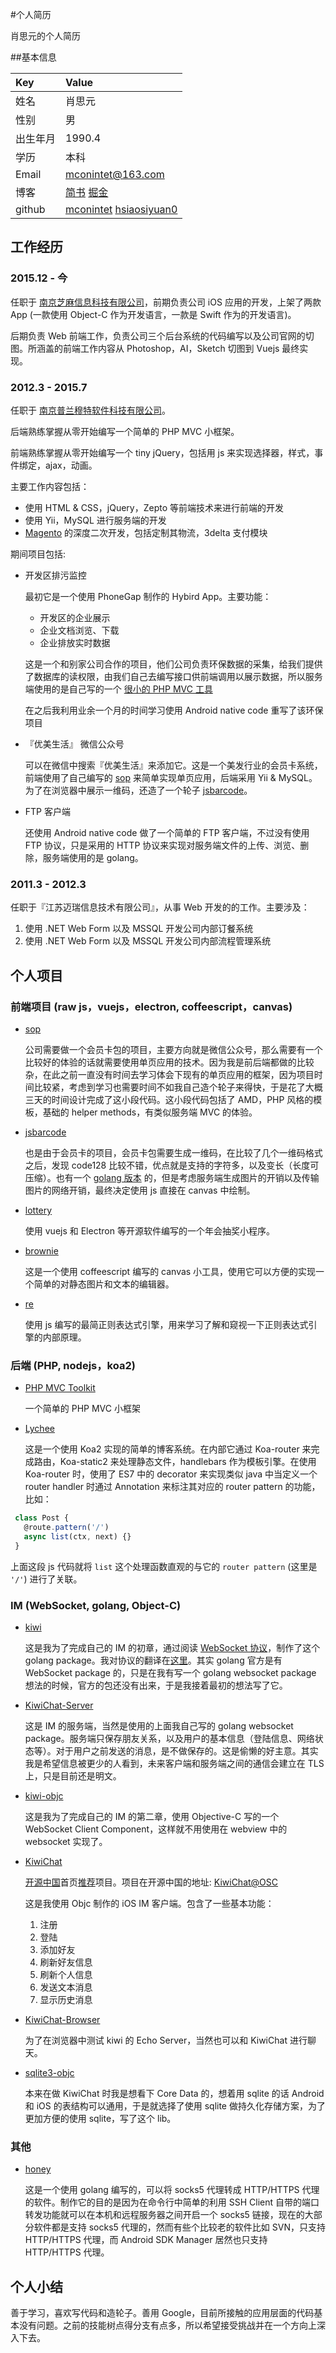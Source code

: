 #个人简历

肖思元的个人简历

##基本信息

| Key  | Value |
| :------------- | :------------- |
| 姓名  | 肖思元  |
| 性别  | 男  |
| 出生年月  | 1990.4  |
| 学历  | 本科  |
| Email  | mconintet@163.com  |
| 博客  | [简书](http://www.jianshu.com/u/342aaba5c859) [掘金](https://gold.xitu.io/user/565a3eaf60b2597424ede840)  |
| github  | [mconintet](https://github.com/mconintet) [hsiaosiyuan0](https://github.com/hsiaosiyuan0) |

## 工作经历

### 2015.12 - 今

  任职于 [南京芝麻信息科技有限公司](http://www.zhimatech.com/)，前期负责公司 iOS 应用的开发，上架了两款 App (一款使用 Object-C 作为开发语言，一款是 Swift 作为的开发语言)。
  
  后期负责 Web 前端工作，负责公司三个后台系统的代码编写以及公司官网的切图。所涵盖的前端工作内容从 Photoshop，AI，Sketch 切图到 Vuejs 最终实现。
  
### 2012.3 - 2015.7

任职于 [南京普兰穆特软件科技有限公司](http://www.plmt-soft.com/)。

后端熟练掌握从零开始编写一个简单的 PHP MVC 小框架。
  
前端熟练掌握从零开始编写一个 tiny jQuery，包括用 js 来实现选择器，样式，事件绑定，ajax，动画。

主要工作内容包括：
  
  * 使用 HTML & CSS，jQuery，Zepto 等前端技术来进行前端的开发
  * 使用 Yii，MySQL 进行服务端的开发
  * [Magento](http://magento.com/) 的深度二次开发，包括定制其物流，3delta 支付模块

期间项目包括:

* 开发区排污监控

  最初它是一个使用 PhoneGap 制作的 Hybird App。主要功能：

  * 开发区的企业展示
  * 企业文档浏览、下载
  * 企业排放实时数据

  这是一个和别家公司合作的项目，他们公司负责环保数据的采集，给我们提供了数据库的读权限，由我们自己去编写接口供前端调用以展示数据，所以服务端使用的是自己写的一个 [很小的 PHP MVC 工具](https://github.com/mconintet/lce)

  在之后我利用业余一个月的时间学习使用 Android native code 重写了该环保项目
  
* 『优美生活』 微信公众号

  可以在微信中搜索『优美生活』来添加它。这是一个美发行业的会员卡系统，前端使用了自己编写的 [sop](https://github.com/mconintet/sop) 来简单实现单页应用，后端采用 Yii & MySQL。为了在浏览器中展示一维码，还造了一个轮子 [jsbarcode](https://github.com/mconintet/jsbarcode)。
  
* FTP 客户端
  
  还使用 Android native code 做了一个简单的 FTP 客户端，不过没有使用 FTP 协议，只是采用的 HTTP 协议来实现对服务端文件的上传、浏览、删除，服务端使用的是 golang。

### 2011.3 - 2012.3

  任职于『江苏迈瑞信息技术有限公司』，从事 Web 开发的的工作。主要涉及：

  1. 使用 .NET Web Form 以及 MSSQL 开发公司内部订餐系统
  2. 使用 .NET Web Form 以及 MSSQL 开发公司内部流程管理系统

## 个人项目

### 前端项目 (raw js，vuejs，electron, coffeescript，canvas)

* [sop](https://github.com/mconintet/sop)

  公司需要做一个会员卡包的项目，主要方向就是微信公众号，那么需要有一个比较好的体验的话就需要使用单页应用的技术。因为我是前后端都做的比较杂，在此之前一直没有时间去学习体会下现有的单页应用的框架，因为项目时间比较紧，考虑到学习也需要时间不如我自己造个轮子来得快，于是花了大概三天的时间设计完成了这小段代码。这小段代码包括了 AMD，PHP 风格的模板，基础的 helper methods，有类似服务端 MVC 的体验。

* [jsbarcode](https://github.com/mconintet/jsbarcode)

  也是由于会员卡的项目，会员卡包需要生成一维码，在比较了几个一维码格式之后，发现 code128 比较不错，优点就是支持的字符多，以及变长（长度可压缩）。也有一个 [golang 版本](https://github.com/mconintet/barcode) 的，但是考虑服务端生成图片的开销以及传输图片的网络开销，最终决定使用 js 直接在 canvas 中绘制。
  
* [lottery](https://github.com/hsiaosiyuan0/lottery)

  使用 vuejs 和 Electron 等开源软件编写的一个年会抽奖小程序。
  
* [brownie](https://github.com/mconintet/brownie)

  这是一个使用 coffeescript 编写的 canvas 小工具，使用它可以方便的实现一个简单的对静态图片和文本的编辑器。

* [re](https://github.com/hsiaosiyuan0/re)

  使用 js 编写的最简正则表达式引擎，用来学习了解和窥视一下正则表达式引擎的内部原理。
  
### 后端 (PHP, nodejs，koa2)

* [PHP MVC Toolkit](https://github.com/mconintet/lce)

	一个简单的 PHP MVC 小框架

* [Lychee](https://github.com/hsiaosiyuan0/lychee)

  这是一个使用 Koa2 实现的简单的博客系统。在内部它通过 Koa-router 来完成路由，Koa-static2 来处理静态文件，handlebars 作为模板引擎。在使用 Koa-router 时，使用了 ES7 中的 decorator 来实现类似 java 中当定义一个 router handler 时通过 Annotation 来标注其对应的 router pattern 的功能，比如：
  
 ```js
  class Post {
    @route.pattern('/')
    async list(ctx, next) {}
  }
 ```

 上面这段 js 代码就将 `list` 这个处理函数直观的与它的 `router pattern` (这里是 `'/'`) 进行了关联。

### IM (WebSocket, golang, Object-C)

* [kiwi](https://github.com/mconintet/kiwi)

  这是我为了完成自己的 IM 的初章，通过阅读 [WebSocket 协议](https://tools.ietf.org/html/rfc6455)，制作了这个 golang package。我对协议的翻译在[这里](http://www.jianshu.com/p/867274a5e054)。其实 golang 官方是有 WebSocket package 的，只是在我有写一个 golang websocket package 想法的时候，官方的包还没有出来，于是我接着最初的想法写了它。
  
* [KiwiChat-Server](https://github.com/mconintet/KiwiChat-Server)

  这是 IM 的服务端，当然是使用的上面我自己写的 golang websocket package。服务端只保存朋友关系，以及用户的基本信息（登陆信息、网络状态等）。对于用户之前发送的消息，是不做保存的。这是偷懒的好主意。其实我是希望信息被更少的人看到，未来客户端和服务端之间的通信会建立在 TLS 上，只是目前还是明文。
  
* [kiwi-objc](https://github.com/mconintet/kiwi-objc)

  这是我为了完成自己的 IM 的第二章，使用 Objective-C 写的一个 WebSocket Client Component，这样就不用使用在 webview 中的 websocket 实现了。
  
* [KiwiChat](https://github.com/mconintet/KiwiChat)

  [开源中国](http://www.oschina.net/)首页[推荐](http://og9g58alt.bkt.clouddn.com/Snip20151108_1.png)项目。项目在开源中国的地址: [KiwiChat@OSC](http://git.oschina.net/mconintet/KiwiChat)
  
  这是我使用 Objc 制作的 iOS IM 客户端。包含了一些基本功能：

	1. 注册
	2. 登陆
	3. 添加好友
	4. 刷新好友信息
	5. 刷新个人信息
	6. 发送文本消息
	7. 显示历史消息

* [KiwiChat-Browser](https://github.com/mconintet/KiwiChat-Browser)

  为了在浏览器中测试 kiwi 的 Echo Server，当然也可以和 KiwiChat 进行聊天。
  
* [sqlite3-objc](https://github.com/mconintet/sqlite3-objc)

  本来在做 KiwiChat 时我是想看下 Core Data 的，想着用 sqlite 的话 Android 和 iOS 的表结构可以通用，于是就选择了使用 sqlite 做持久化存储方案，为了更加方便的使用 sqlite，写了这个 lib。


### 其他

* [honey](https://github.com/mconintet/honey)

  这是一个使用 golang 编写的，可以将 socks5 代理转成 HTTP/HTTPS 代理的软件。制作它的目的是因为在命令行中简单的利用 SSH Client 自带的端口转发功能就可以在本机和远程服务器之间开启一个 socks5 链接，现在的大部分软件都是支持 socks5 代理的，然而有些个比较老的软件比如 SVN，只支持 HTTP/HTTPS 代理，而 Android SDK Manager 居然也只支持 HTTP/HTTPS 代理。

## 个人小结
善于学习，喜欢写代码和造轮子。善用 Google，目前所接触的应用层面的代码基本没有问题。之前的技能树点得分支有点多，所以希望接受挑战并在一个方向上深入下去。
